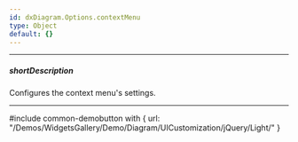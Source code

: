 ```yaml
---
id: dxDiagram.Options.contextMenu
type: Object
default: {}
---
```

---
##### shortDescription
Configures the context menu's settings.

---

#include common-demobutton with {
    url: "/Demos/WidgetsGallery/Demo/Diagram/UICustomization/jQuery/Light/"
}
